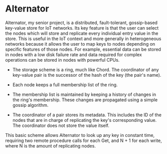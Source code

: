 # Alternator
Alternator, my senior project, is a distributed, fault-tolerant, gossip-based key-value store for
IoT networks. Its key feature is that the user can select the nodes which will store and replicate
every individual entry value in the store. This is useful in the IoT context and more generally
in heterogeneous networks because it allows the user to map keys to nodes depending on specific
features of those nodes. For example, essential data can be stored in nodes with a low disk failure
rate and data required for complex operations can be stored in nodes with powerful CPUs.

* The storage scheme is a ring, much like Chord. The coordinator of any key-value pair is the
successor of the hash of the key (the pair's name).

* Each node keeps a full membership list of the ring.

* The membership list is maintained by keeping a history of changes in the ring's membership. These
changes are propagated using a simple gossip algorithm.

* The coordinator of a pair stores its metadata. This includes the ID of the nodes that are in
charge of replicating the key's corresponding value. The coordinator does not store the value
itself.

This basic scheme allows Alternator to look up any key in constant time, requiring two remote
procedure calls for each Get, and N + 1 for each write, where N is the amount of replicating
nodes.
